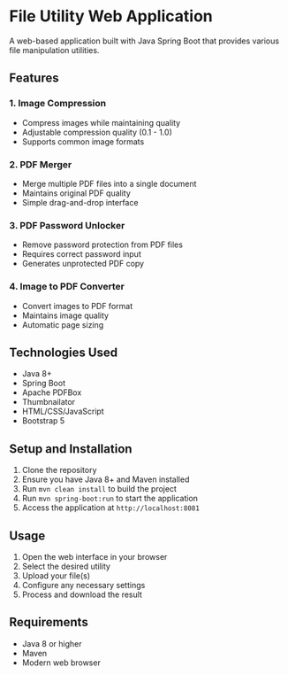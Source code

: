 # File Utility Web Application

A web-based application built with Java Spring Boot that provides various file manipulation utilities.

## Features

### 1. Image Compression
- Compress images while maintaining quality
- Adjustable compression quality (0.1 - 1.0)
- Supports common image formats

### 2. PDF Merger
- Merge multiple PDF files into a single document
- Maintains original PDF quality
- Simple drag-and-drop interface

### 3. PDF Password Unlocker
- Remove password protection from PDF files
- Requires correct password input
- Generates unprotected PDF copy

### 4. Image to PDF Converter
- Convert images to PDF format
- Maintains image quality
- Automatic page sizing

## Technologies Used
- Java 8+
- Spring Boot
- Apache PDFBox
- Thumbnailator
- HTML/CSS/JavaScript
- Bootstrap 5

## Setup and Installation
1. Clone the repository
2. Ensure you have Java 8+ and Maven installed
3. Run `mvn clean install` to build the project
4. Run `mvn spring-boot:run` to start the application
5. Access the application at `http://localhost:8081`

## Usage
1. Open the web interface in your browser
2. Select the desired utility
3. Upload your file(s)
4. Configure any necessary settings
5. Process and download the result

## Requirements
- Java 8 or higher
- Maven
- Modern web browser
